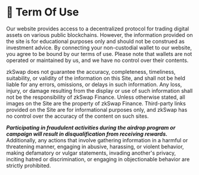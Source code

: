 # 📗 Term Of Use

Our website provides access to a decentralized protocol for trading digital assets on various public blockchains. However, the information provided on the site is for educational purposes only and should not be construed as investment advice. By connecting your non-custodial wallet to our website, you agree to be bound by our terms of use. Please note that wallets are not operated or maintained by us, and we have no control over their contents.

zkSwap does not guarantee the accuracy, completeness, timeliness, suitability, or validity of the information on this Site, and shall not be held liable for any errors, omissions, or delays in such information. Any loss, injury, or damage resulting from the display or use of such information shall not be the responsibility of zkSwap Finance. Unless otherwise stated, all images on the Site are the property of zkSwap Finance. Third-party links provided on the Site are for informational purposes only, and zkSwap has no control over the accuracy of the content on such sites.

_**Participating in fraudulent activities during the airdrop program or campaign will result in disqualification from receiving rewards.**_ Additionally, any actions that involve gathering information in a harmful or threatening manner, engaging in abusive, harassing, or violent behavior, making defamatory or vulgar statements, invading another's privacy, inciting hatred or discrimination, or engaging in objectionable behavior are strictly prohibited.
